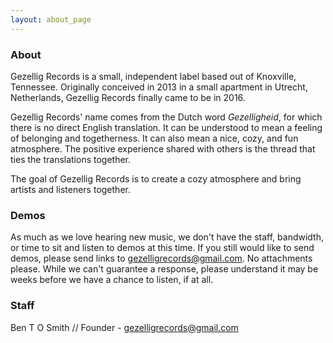 ```yaml
---
layout: about_page
---
```

<!-- Put 2 spaces after a line to begin on a new line on the webpage -->
<!-- Example (editor view) -->
<!--
This line has two spaces at the end, making the line under it show up on a new line in browser  
If the line above didn't have these spaces, this line would not show up underneath the first line
-->
<!-- Example (browser view) -->
<!--
This line has two spaces at the end, making the line under it show up on a new line in browser
If the line above didn't have these spaces, this line would not show up underneath the first line
-->

<!-- Press enter twice between lines to create a gap between them on the webpage -->
<!-- Example (editor view) -->
<!--
In the browser, there will be a gap in between this line and the next line


This is used to separate lines with larger gaps, rather than just a new line
-->

<!-- Example (browser view) -->
<!--
In the browser, there will be a space in between this line and the next line

This is used to separate lines with larger gaps, rather than just new lines
-->

### About

Gezellig Records is a small, independent label based out of Knoxville, Tennessee. Originally conceived in 2013 in a small apartment in Utrecht, Netherlands, Gezellig Records finally came to be in 2016.


Gezellig Records' name comes from the Dutch word *Gezelligheid*, for which there is no direct English translation. It can be understood to mean a feeling of belonging and togetherness. It can also mean a nice, cozy, and fun atmosphere. The positive experience shared with others is the thread that ties the translations together.


The goal of Gezellig Records is to create a cozy atmosphere and bring artists and listeners together.


### Demos

As much as we love hearing new music, we don't have the staff, bandwidth, or time to sit and listen to demos at this time. If you still would like to send demos, please send links to gezelligrecords@gmail.com. No attachments please. While we can't guarantee a response, please understand it may be weeks before we have a chance to listen, if at all.


### Staff

Ben T O Smith // Founder  -  gezelligrecords@gmail.com
